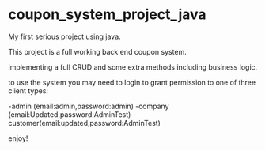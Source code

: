 # coupon_system_project_java
My first serious project using java.

This project is a full working back end coupon system.

implementing a full CRUD and some extra methods including business logic.

to use the system you may need to login to grant permission to one of three client types:

-admin (email:admin,password:admin)
-company (email:Updated,password:AdminTest)
-customer(email:updated,password:AdminTest)

enjoy!
